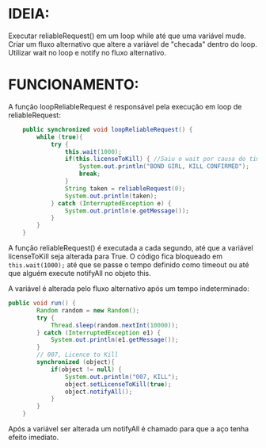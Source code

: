 # IDEIA: 

Executar reliableRequest() em um loop while até que uma variável mude. Criar um fluxo alternativo que altere a variável de "checada" dentro do loop. Utilizar wait no loop e notify no fluxo alternativo.

# FUNCIONAMENTO:

A função loopReliableRequest é responsável pela execução em loop de reliableRequest:

```Java
	public synchronized void loopReliableRequest() {
		while (true){
			try {
				this.wait(1000);
				if(this.licenseToKill) { //Saiu o wait por causa do timeout ou alguém mudou a variável e deu notifyAll?
					System.out.println("BOND GIRL, KILL CONFIRMED");
					break;
				}
				String taken = reliableRequest(0);
				System.out.println(taken);
			} catch (InterruptedException e) {
				System.out.println(e.getMessage());
			}
		}			
	}
```
A função reliableRequest() é executada a cada segundo, até que a variável licenseToKill seja alterada para True. O código fica bloqueado em `this.wait(1000);` até que se passe o tempo definido como timeout ou até que alguém execute notifyAll no objeto this.


A variável é alterada pelo fluxo alternativo após um tempo indeterminado:
```Java
public void run() {
		Random random = new Random();
		try {
			Thread.sleep(random.nextInt(10000));
		} catch (InterruptedException e1) {
			System.out.println(e1.getMessage());
		}
		// 007, Licence to Kill
		synchronized (object){
			if(object != null) {
				System.out.println("007, KILL");
				object.setLicenseToKill(true);
				object.notifyAll();
			}			
		}
	}
```


Após a variável ser alterada um notifyAll é chamado para que a aço tenha efeito imediato.
